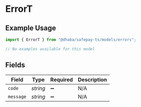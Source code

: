 # ErrorT

## Example Usage

```typescript
import { ErrorT } from "@dhaba/safepay-ts/models/errors";

// No examples available for this model
```

## Fields

| Field              | Type               | Required           | Description        |
| ------------------ | ------------------ | ------------------ | ------------------ |
| `code`             | *string*           | :heavy_minus_sign: | N/A                |
| `message`          | *string*           | :heavy_minus_sign: | N/A                |